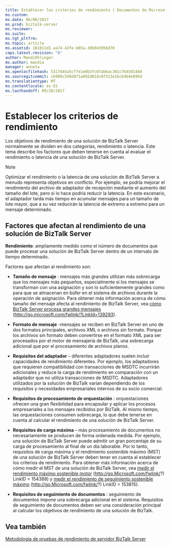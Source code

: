 ```yaml
---
title: Establecer los criterios de rendimiento | Documentos de Microsoft
ms.custom: 
ms.date: 06/08/2017
ms.prod: biztalk-server
ms.reviewer: 
ms.suite: 
ms.tgt_pltfrm: 
ms.topic: article
ms.assetid: 181011d1-aa74-43fe-b05a-30b043956d70
caps.latest.revision: "6"
author: MandiOhlinger
ms.author: mandia
manager: anneta
ms.openlocfilehash: 5317445a5cf7e1e0b3fc07ab6ac301c764501460
ms.sourcegitcommit: cb908c540d8f1a692d01dc8f313e16cb4b4e696d
ms.translationtype: MT
ms.contentlocale: es-ES
ms.lasthandoff: 09/20/2017
---
```

# <a name="establishing-performance-criteria"></a>Establecer los criterios de rendimiento
Los objetivos de rendimiento de una solución de BizTalk Server normalmente se dividen en dos categorías, rendimiento o latencia. Este tema describe los factores que deben tenerse en cuenta al evaluar el rendimiento o latencia de una solución de BizTalk Server.  
  
> [!NOTE]  
>  Optimizar el rendimiento o la latencia de una solución de BizTalk Server a menudo representa objetivos en conflicto. Por ejemplo, se podría mejorar el rendimiento del archivo de adaptador de recepción mediante el aumento del tamaño del lote, pero si lo hace podría reducir la latencia. En este escenario, el adaptador tarda más tiempo en acumular mensajes para un tamaño de lote mayor, que a su vez reducirán la latencia de extremo a extremo para un mensaje determinado.  
  
## <a name="factors-affecting-throughput-of-a-biztalk-server-solution"></a>Factores que afectan al rendimiento de una solución de BizTalk Server  
 **Rendimiento**: ampliamente medido como el número de documentos que puede procesar una solución de BizTalk Server dentro de un intervalo de tiempo determinado.  
  
 Factores que afectan al rendimiento son:  
  
-   **Tamaño de mensaje** : mensajes más grandes utilizan más sobrecarga que los mensajes más pequeños, especialmente si los mensajes se transforman con una asignación y son lo suficientemente grandes como para que se almacenan en búfer en el sistema de archivos durante la operación de asignación. Para obtener más información acerca de cómo tamaño del mensaje afecta al rendimiento de BizTalk Server, vea [cómo BizTalk Server procesa grandes mensajes](http://go.microsoft.com/fwlink/?LinkId=139293) (http://go.microsoft.com/fwlink/?LinkId=139293).  
  
-   **Formato de mensaje** -mensajes se reciben en BizTalk Server en uno de dos formatos principales, archivos XML o archivos sin formato. Porque los archivos sin formato deben convertirse en el formato XML para ser procesados por el motor de mensajería de BizTalk, una sobrecarga adicional que por el procesamiento de archivos planos.  
  
-   **Requisitos del adaptador** – diferentes adaptadores suelen incluir capacidades de rendimiento diferentes. Por ejemplo, los adaptadores que requieren compatibilidad con transacciones de MSDTC incurrirán adicionales y reduce la carga de rendimiento en comparación con un adaptador que no utiliza transacciones de MSDTC. Adaptadores utilizados por la solución de BizTalk varían dependiendo de los requisitos y necesidades empresariales internos de su socio comercial.  
  
-   **Requisitos de procesamiento de orquestación** : orquestaciones ofrecen una gran flexibilidad para encapsular y aplicar los procesos empresariales a los mensajes recibidos por BizTalk. Al mismo tiempo, las orquestaciones consumen sobrecarga, lo que debe tenerse en cuenta al calcular el rendimiento de una solución de BizTalk Server.  
  
-   **Requisitos de carga máxima** – más procesamiento de documentos no necesariamente se producen de forma ordenada medida. Por ejemplo, una solución de BizTalk Server puede admitir un gran porcentaje de su carga de procesamiento al final de un día laborable. Por lo tanto, requisitos de carga máxima y el rendimiento sostenible máximo (MST) de una solución de BizTalk Server deben tener en cuenta al establecer los criterios de rendimiento. Para obtener más información acerca de cómo medir el MST de una solución de BizTalk Server, vea [medir el rendimiento máximo sostenible motor](http://go.microsoft.com/fwlink/?LinkID=154388) (http://go.Microsoft.com/fwlink/?) LinkID = 154388) y [medir el rendimiento de seguimiento sostenible máximo](http://go.microsoft.com/fwlink/?LinkID=153815) (http://go.Microsoft.com/fwlink/?) LinkID = 153815).  
  
-   **Requisitos de seguimiento de documentos** : seguimiento de documentos impone una sobrecarga adicional en el sistema. Requisitos de seguimiento de documentos deben ser una consideración principal al calcular los objetivos de rendimiento de una solución de BizTalk.  
  
## <a name="see-also"></a>Vea también  
 [Metodología de pruebas de rendimiento de servidor BizTalk Server](../technical-guides/biztalk-server-performance-testing-methodology.md)
